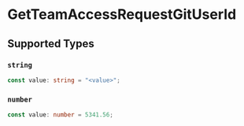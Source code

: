 # GetTeamAccessRequestGitUserId


## Supported Types

### `string`

```typescript
const value: string = "<value>";
```

### `number`

```typescript
const value: number = 5341.56;
```

